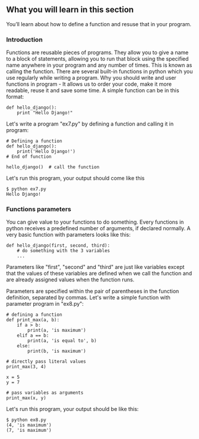 ## What you will learn in this section
You’ll learn about how to define a function and resuse that in your program.

### Introduction
Functions are reusable pieces of programs. They allow you to give a name to a block of statements, allowing you to run that block using the specified name anywhere in your program and any number of times. This is known as calling the function. There are several built-in functions in python which you use regularly while writing a program.
Why you should write and user functions in program - It allows us to order your code, make it more readable, reuse it and save some time. A simple function can be in this format:
```
def hello_django():
    print "Hello Django!"
```
Let's write a program "ex7.py" by defining a function and calling it in program:
```
# Defining a function
def hello_django():
    print('Hello Django!')
# End of function

hello_django()  # call the function
```
Let's run this program, your output should come like this
```
$ python ex7.py
Hello Django!
```
### Functions parameters
You can give value to your functions to do something. Every functions in python receives a predefined number of arguments, if declared normally. A very basic function with parameters looks like this:
```
def hello_django(first, second, third):
    # do something with the 3 variables
    ...
```
Parameters like "first", "second" and "third" are just like variables except that the values of these variables are defined when we call the function and are already assigned values when the function runs.

Parameters are specified within the pair of parentheses in the function definition, separated by commas. Let's write a simple function with parameter program in "ex8.py":
```
# defining a function
def print_max(a, b):
    if a > b:
        print(a, 'is maximum')
    elif a == b:
        print(a, 'is equal to', b)
    else:
        print(b, 'is maximum')

# directly pass literal values
print_max(3, 4)

x = 5
y = 7

# pass variables as arguments
print_max(x, y)
```
Let's run this program, your output should be like this:
```
$ python ex8.py
(4, 'is maximum')
(7, 'is maximum')
```

